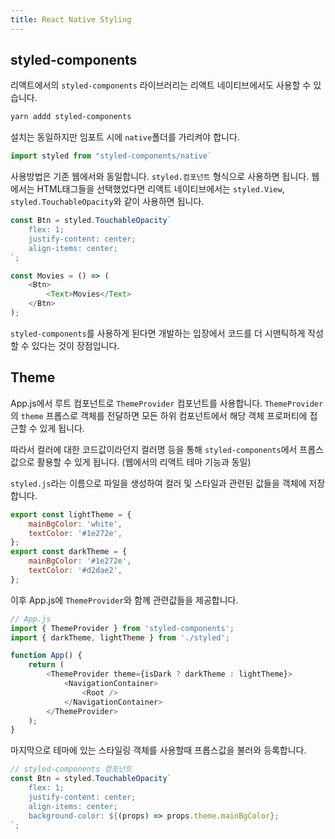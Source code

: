 ```yaml
---
title: React Native Styling
---
```


## styled-components

리액트에서의 `styled-components` 라이브러리는 리액트 네이티브에서도 사용할 수 있습니다.

```sh
yarn addd styled-components
```

설치는 동일하지만 임포트 시에 `native`폴더를 가리켜야 합니다.

```javascript
import styled from "styled-components/native`
```

사용방법은 기존 웹에서와 동일합니다. `styled.컴포넌트` 형식으로 사용하면 됩니다. 웹에서는 HTML태그들을 선택했었다면 리액트 네이티브에서는 `styled.View`, `styled.TouchableOpacity`와 같이 사용하면 됩니다.

```javascript
const Btn = styled.TouchableOpacity`
    flex: 1;
    justify-content: center;
    align-items: center;
`;

const Movies = () => (
    <Btn>
        <Text>Movies</Text>
    </Btn>
);
```

`styled-components`를 사용하게 된다면 개발하는 입장에서 코드를 더 시맨틱하게 작성할 수 있다는 것이 장점입니다.

## Theme

App.js에서 루트 컴포넌트로 `ThemeProvider` 컴포넌트를 사용합니다. `ThemeProvider`의 `theme` 프롭스로 객체를 전달하면 모든 하위 컴포넌트에서 해당 객체 프로퍼티에 접근할 수 있게 됩니다.

따라서 컬러에 대한 코드값이라던지 컬러명 등을 통해 `styled-components`에서 프롭스 값으로 활용할 수 있게 됩니다. (웹에서의 리액트 테마 기능과 동일)

`styled.js`라는 이름으로 파일을 생성하여 컬러 및 스타일과 관련된 값들을 객체에 저장합니다.

```javascript
export const lightTheme = {
    mainBgColor: 'white',
    textColor: '#1e272e',
};
export const darkTheme = {
    mainBgColor: '#1e272e',
    textColor: '#d2dae2',
};
```

이후 App.js에 `ThemeProvider`와 함께 관련값들을 제공합니다.

```javascript
// App.js
import { ThemeProvider } from 'styled-components';
import { darkTheme, lightTheme } from './styled';

function App() {
    return (
        <ThemeProvider theme={isDark ? darkTheme : lightTheme}>
            <NavigationContainer>
                <Root />
            </NavigationContainer>
        </ThemeProvider>
    );
}
```

마지막으로 테마에 있는 스타일링 객체를 사용할때 프롭스값을 불러와 등록합니다.

```javascript
// styled-components 컴포넌트
const Btn = styled.TouchableOpacity`
    flex: 1;
    justify-content: center;
    align-items: center;
    background-color: ${(props) => props.theme.mainBgColor};
`;
```
